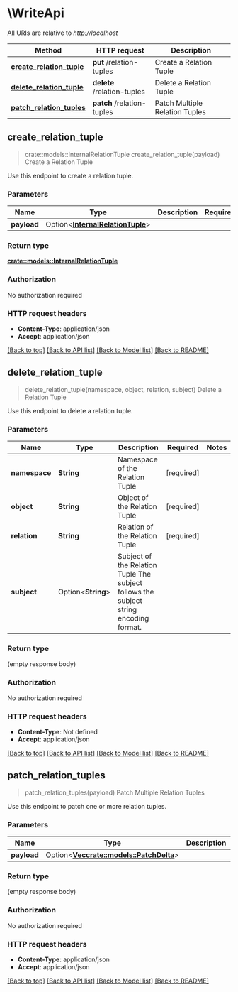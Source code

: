 # \WriteApi

All URIs are relative to *http://localhost*

Method | HTTP request | Description
------------- | ------------- | -------------
[**create_relation_tuple**](WriteApi.md#create_relation_tuple) | **put** /relation-tuples | Create a Relation Tuple
[**delete_relation_tuple**](WriteApi.md#delete_relation_tuple) | **delete** /relation-tuples | Delete a Relation Tuple
[**patch_relation_tuples**](WriteApi.md#patch_relation_tuples) | **patch** /relation-tuples | Patch Multiple Relation Tuples



## create_relation_tuple

> crate::models::InternalRelationTuple create_relation_tuple(payload)
Create a Relation Tuple

Use this endpoint to create a relation tuple.

### Parameters


Name | Type | Description  | Required | Notes
------------- | ------------- | ------------- | ------------- | -------------
**payload** | Option<[**InternalRelationTuple**](InternalRelationTuple.md)> |  |  |

### Return type

[**crate::models::InternalRelationTuple**](InternalRelationTuple.md)

### Authorization

No authorization required

### HTTP request headers

- **Content-Type**: application/json
- **Accept**: application/json

[[Back to top]](#) [[Back to API list]](../README.md#documentation-for-api-endpoints) [[Back to Model list]](../README.md#documentation-for-models) [[Back to README]](../README.md)


## delete_relation_tuple

> delete_relation_tuple(namespace, object, relation, subject)
Delete a Relation Tuple

Use this endpoint to delete a relation tuple.

### Parameters


Name | Type | Description  | Required | Notes
------------- | ------------- | ------------- | ------------- | -------------
**namespace** | **String** | Namespace of the Relation Tuple | [required] |
**object** | **String** | Object of the Relation Tuple | [required] |
**relation** | **String** | Relation of the Relation Tuple | [required] |
**subject** | Option<**String**> | Subject of the Relation Tuple  The subject follows the subject string encoding format. |  |

### Return type

 (empty response body)

### Authorization

No authorization required

### HTTP request headers

- **Content-Type**: Not defined
- **Accept**: application/json

[[Back to top]](#) [[Back to API list]](../README.md#documentation-for-api-endpoints) [[Back to Model list]](../README.md#documentation-for-models) [[Back to README]](../README.md)


## patch_relation_tuples

> patch_relation_tuples(payload)
Patch Multiple Relation Tuples

Use this endpoint to patch one or more relation tuples.

### Parameters


Name | Type | Description  | Required | Notes
------------- | ------------- | ------------- | ------------- | -------------
**payload** | Option<[**Vec<crate::models::PatchDelta>**](PatchDelta.md)> |  |  |

### Return type

 (empty response body)

### Authorization

No authorization required

### HTTP request headers

- **Content-Type**: application/json
- **Accept**: application/json

[[Back to top]](#) [[Back to API list]](../README.md#documentation-for-api-endpoints) [[Back to Model list]](../README.md#documentation-for-models) [[Back to README]](../README.md)

